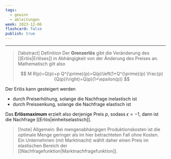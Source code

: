 ```yaml
---
tags:
  - gewinn
  - ableitungen
week: 2023-12-06
flashcard: false
publish: true
---
```

***

> [!abstract] Definition 
> Der **Grenzerlös** gibt die Veränderung des [[Erlös|Erlöses]] in Abhängigkeit von der Änderung des Preises an.
> Mathematisch gilt also
> 
> $$
> M R(p)=Q(p)+p Q^{\prime}(p)=Q(p)\left(1+Q^{\prime}(p) \frac{p}{Q(p)}\right)=Q(p)(1+\epsilon(p))
> $$

Der Erlös kann gesteigert werden

- durch Preiserhöhung, solange die Nachfrage inelastisch ist
- durch Preissenkung, solange die Nachfrage elastisch ist

Das **Erlösmaximum** erzielt also derjenige Preis $p$, sodass $\epsilon = -1$, dann ist die Nachfrage [[Erlös|einheitselastisch]].

> [!note] Allgemein:
> Bei mengenabhängigen Produktionskosten ist die optimale Menge geringer als im hier betrachteten Fall ohne Kosten. Ein Unternehmen (mit Marktmacht) wählt daher einen Preis im elastischen Bereich der [[Nachfragefunktion|Marktnachfragefunktion]].
